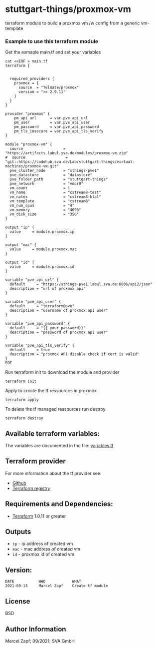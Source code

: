 stuttgart-things/proxmox-vm
=========================================

terraform module to build a proxmox vm /w config from a generic vm-template

### Example to use this terraform module

Get the exmaple main.tf and set your variables

```
cat <<EOF > main.tf
terraform {


  required_providers {
    proxmox = {
      source  = "Telmate/proxmox"
      version = ">= 2.9.11"
    }
  }
}

provider "proxmox" {
    pm_api_url      = var.pve_api_url
    pm_user         = var.pve_api_user
    pm_password     = var.pve_api_password
    pm_tls_insecure = var.pve_api_tls_verify
}

module "proxmox-vm" {
  source                  = "https://artifacts.labul.sva.de/modules/proxmox-vm.zip"
#  source                  = "git::https://codehub.sva.de/Lab/stuttgart-things/virtual-machines/proxmox-vm.git"
  pve_cluster_node        = "sthings-pve1"
  pve_datastore           = "datastore"
  pve_folder_path         = "stuttgart-things"
  pve_network             = "vmbr0"
  vm_count                = 1
  vm_name                 = "cstream8-test"
  vm_notes                = "cstream8-blal"
  vm_template             = "cstream8"
  vm_num_cpus             = "4"
  vm_memory               = "4096"
  vm_disk_size            = "35G"
}

output "ip" {
  value     = module.proxmox.ip
}

output "mac" {
  value     = module.proxmox.mac
}

output "id" {
  value     = module.proxmox.id
}

variable "pve_api_url" {
  default     = "https://sthings-pve1.labul.sva.de:8006/api2/json"
  description = "url of proxmox api"
}

variable "pve_api_user" {
  default     = "terraform@pve"
  description = "username of proxmox api user"
}

variable "pve_api_password" {
  default     = "{{ your_password}}"
  description = "password of proxmox api user"
}

variable "pve_api_tls_verify" {
  default     = true
  description = "proxmox API disable check if cert is valid"
}
EOF
```
Run terraform init to download the module and provider

```
terraform init
```

Apply to create the tf ressources in proxmox

```
terraform apply
```

To delete the tf managed ressources run destroy

```
terraform destroy
```

## Available terraform variables:
The variables are documented in the file: [variables.tf](https://codehub.sva.de/Lab/stuttgart-things/virtual-machines/proxmox-vm-cloudinit/-/blob/master/variables.tf) 

## Terraform provider
For more information about the tf provider see:

- [Github](https://github.com/Telmate/terraform-provider-proxmox)
- [Terraform registry](https://registry.terraform.io/providers/Telmate/proxmox/latest/docs) 

## Requirements and Dependencies:
- [Terraform](https://www.terraform.io/downloads.html) 1.0.11 or greater

## Outputs

 - `ip` - ip address of created vm
 - `mac` - mac address of created vm
 - `id` - proxmox id of created vm

## Version:
```
DATE           WHO            WHAT
2021-09-13     Marcel Zapf    Create tf module
```

License
-------

BSD

Author Information
------------------

Marcel Zapf; 09/2021; SVA GmbH
